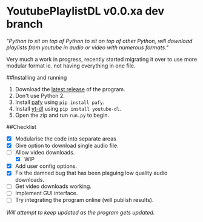 # YoutubePlaylistDL v0.0.xa dev branch
*"Python to sit on top of Python to sit on top of other Python, will download playlists from youtube in audio or video with numerous formats."*

Very much a work in progress, recently started migrating it over to use more modular format ie. not having everything in one file.

##Installing and running
1. Download the [latest release](https://github.com/Pytato/YoutubePlaylistDL/releases) of the program.
2. Don't use Python 2.
3. Install [pafy](http://np1.github.io/pafy/) using `pip install pafy`.
4. Install [yt-dl](https://github.com/rg3/youtube-dl/) using `pip install youtube-dl`.
5. Open the zip and run `run.py` to begin.

##Checklist
- [x] Modularise the code into separate areas
- [x] Give option to download single audio file.
- [ ] Allow video downloads.
    - [x] WIP
- [x] Add user config options.
- [x] Fix the damned bug that has been plaguing low quality audio downloads.
- [ ] Get video downloads working.
- [ ] Implement GUI interface. 
- [ ] Try integrating the program online (will publish results).

*Will attempt to keep updated as the program gets updated.*